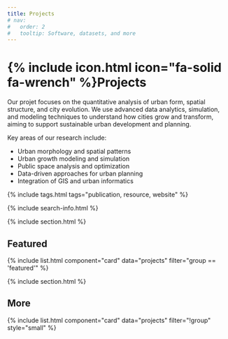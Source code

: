 ```yaml
---
title: Projects
# nav:
#   order: 2
#   tooltip: Software, datasets, and more
---
```


# {% include icon.html icon="fa-solid fa-wrench" %}Projects

Our projet focuses on the quantitative analysis of urban form, spatial structure, and city evolution. We use advanced data analytics, simulation, and modeling techniques to understand how cities grow and transform, aiming to support sustainable urban development and planning.

Key areas of our research include:
- Urban morphology and spatial patterns
- Urban growth modeling and simulation
- Public space analysis and optimization
- Data-driven approaches for urban planning
- Integration of GIS and urban informatics

{% include tags.html tags="publication, resource, website" %}

{% include search-info.html %}

{% include section.html %}

## Featured

{% include list.html component="card" data="projects" filter="group == 'featured'" %}

{% include section.html %}

## More

{% include list.html component="card" data="projects" filter="!group" style="small" %}
